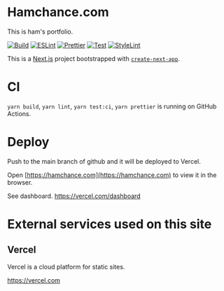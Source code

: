 # Hamchance.com

This is ham's portfolio.

[![Build](https://github.com/ham0215/hamchance/actions/workflows/build.yml/badge.svg)](https://github.com/ham0215/hamchance/actions/workflows/build.yml)
[![ESLint](https://github.com/ham0215/hamchance/actions/workflows/eslint.yml/badge.svg)](https://github.com/ham0215/hamchance/actions/workflows/eslint.yml)
[![Prettier](https://github.com/ham0215/hamchance/actions/workflows/prettier.yml/badge.svg)](https://github.com/ham0215/hamchance/actions/workflows/prettier.yml)
[![Test](https://github.com/ham0215/hamchance/actions/workflows/test.yml/badge.svg)](https://github.com/ham0215/hamchance/actions/workflows/test.yml)
[![StyleLint](https://github.com/ham0215/hamchance/actions/workflows/stylelint.yml/badge.svg)](https://github.com/ham0215/hamchance/actions/workflows/stylelint.yml)

This is a [Next.js](https://nextjs.org/) project bootstrapped with [`create-next-app`](https://github.com/vercel/next.js/tree/canary/packages/create-next-app).

# CI

`yarn build`, `yarn lint`, `yarn test:ci`, `yarn prettier` is running on GitHub Actions.

# Deploy

Push to the main branch of github and it will be deployed to Vercel.

Open [https://hamchance.com](https://hamchance.com) to view it in the browser.

See dashboard. https://vercel.com/dashboard

# External services used on this site

## Vercel

Vercel is a cloud platform for static sites.

https://vercel.com
